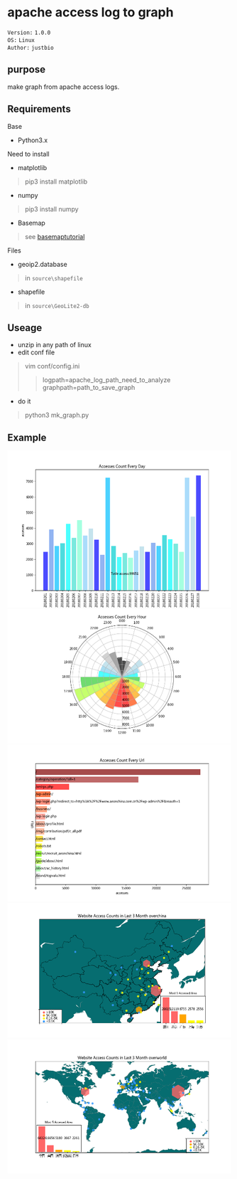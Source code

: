 apache access log to graph
=======

`Version:` `1.0.0` </br>
`OS:` `Linux` </br>
`Author:` `justbio`

purpose
-------
make graph from apache access logs.

Requirements
------------
Base
* Python3.x

Need to install
* matplotlib
> pip3 install matplotlib
* numpy
> pip3 install numpy
* Basemap
> see [basemaptutorial](http://basemaptutorial.readthedocs.io)

Files 
* geoip2.database
> in `source\shapefile`
* shapefile
> in `source\GeoLite2-db`

Useage
------------
* unzip in any path of linux
* edit conf file
> vim conf/config.ini
>> logpath=apache_log_path_need_to_analyze</br>
>> graphpath=path_to_save_graph
* do it
> python3 mk_graph.py

Example
------------
![](https://github.com/justbio/apache-log-to-graph/blob/master/pngs/example/day_bar.png)
![](https://github.com/justbio/apache-log-to-graph/blob/master/pngs/example/hour_bar.png)
![](https://github.com/justbio/apache-log-to-graph/blob/master/pngs/example/URL_bar.png)
![](https://github.com/justbio/apache-log-to-graph/blob/master/pngs/example/china_scatter.png)
![](https://github.com/justbio/apache-log-to-graph/blob/master/pngs/example/world_scatter.png)